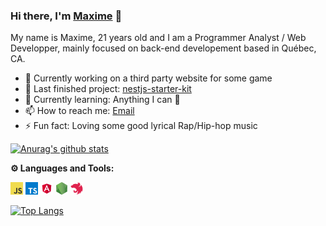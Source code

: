 ### Hi there, I'm [Maxime](https://maxgendron.com/#/) 👋

<!--
**MaxGendron/maxgendron** using https://github.com/anuraghazra/github-readme-stats#top-languages-card
-->

My name is Maxime, 21 years old and I am a Programmer Analyst / Web Developper, mainly focused on back-end developement based in Québec, CA.

- 🚧 Currently working on a third party website for some game
- 🔭 Last finished project: [nestjs-starter-kit](https://github.com/MaxGendron/nestjs-starter-kit)
- 🌱 Currently learning: Anything I can 🎈
- 📫 How to reach me: [Email](mailto:maxgendronsubmission@gmail.com)
- ⚡ Fun fact: Loving some good lyrical Rap/Hip-hop music

[![Anurag's github stats](https://github-readme-stats.vercel.app/api?username=maxgendron&count_private=true&show_icons=true&include_all_commits=true&theme=onedark)](https://github.com/anuraghazra/github-readme-stats)

**⚙ Languages and Tools:**

<code><img height="20" src="https://raw.githubusercontent.com/github/explore/80688e429a7d4ef2fca1e82350fe8e3517d3494d/topics/javascript/javascript.png"></code>
<code><img height="20" src="https://raw.githubusercontent.com/github/explore/80688e429a7d4ef2fca1e82350fe8e3517d3494d/topics/typescript/typescript.png"></code>
<code><img height="20" src="https://raw.githubusercontent.com/github/explore/80688e429a7d4ef2fca1e82350fe8e3517d3494d/topics/angular/angular.png"></code>
<code><img height="20" src="https://raw.githubusercontent.com/github/explore/80688e429a7d4ef2fca1e82350fe8e3517d3494d/topics/nodejs/nodejs.png"></code>
<code><img height="20" src="https://raw.githubusercontent.com/github/explore/37c71fdca4e12086faf8c7009793d2eb588c914e/topics/nestjs/nestjs.png"></code>

[![Top Langs](https://github-readme-stats.vercel.app/api/top-langs/?username=maxgendron&layout=compact)](https://github.com/anuraghazra/github-readme-stats)
